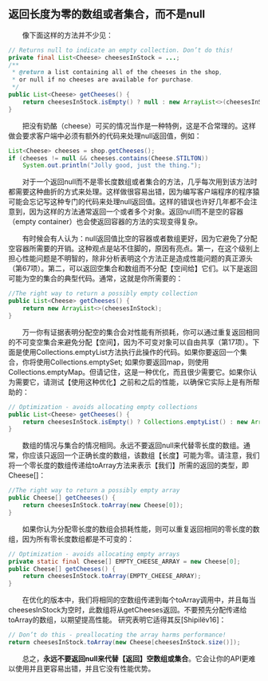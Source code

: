 ## 返回长度为零的数组或者集合，而不是null

&emsp;&emsp;像下面这样的方法并不少见：

```java
// Returns null to indicate an empty collection. Don’t do this!
private final List<Cheese> cheesesInStock = ...;
/**
 * @return a list containing all of the cheeses in the shop,
 * or null if no cheeses are available for purchase.
 */
public List<Cheese> getCheeses() {
    return cheesesInStock.isEmpty() ? null : new ArrayList<>(cheesesInStock);
}
```

&emsp;&emsp;把没有奶酪（cheese）可买的情况当作是一种特例，这是不合常理的。这样做会要求客户端中必须有额外的代码来处理null返回值，例如：

```java
List<Cheese> cheeses = shop.getCheeses();
if (cheeses != null && cheeses.contains(Cheese.STILTON))
    System.out.println("Jolly good, just the thing.");
```

&emsp;&emsp;对于一个返回null而不是零长度数组或者集合的方法，几乎每次用到该方法时都需要这种曲折的方式来处理。这样做很容易出错，因为编写客户端程序的程序猿可能会忘记写这种专门的代码来处理null返回值。这样的错误也许好几年都不会注意到，因为这样的方法通常返回一个或者多个对象。返回null而不是空的容器（empty container）也会使返回容器的方法的实现变得复杂。

&emsp;&emsp;有时候会有人认为：null返回值比空的容器或者数组更好，因为它避免了分配空容器所需要的开销。这种观点是站不住脚的，原因有亮点。第一，在这个级别上担心性能问题是不明智的，除非分析表明这个方法正是造成性能问题的真正源头（第67项）。第二，可以返回空集合和数组而不分配【空间给】它们。以下是返回可能为空的集合的典型代码。通常，这就是你所需要的：

```java
//The right way to return a possibly empty collection
public List<Cheese> getCheeses() {
    return new ArrayList<>(cheesesInStock);
}
```

&emsp;&emsp;万一你有证据表明分配空的集合会对性能有所损耗，你可以通过重复返回相同的不可变空集合来避免分配【空间】，因为不可变对象可以自由共享（第17项）。下面是使用Collections.emptyList方法执行此操作的代码。如果你要返回一个集合，你将使用Collections.emptySet; 如果你要返回map，则使用Collections.emptyMap。但请记住，这是一种优化，而且很少需要它。如果你认为需要它，请测试【使用这种优化】之前和之后的性能，以确保它实际上是有所帮助的：

```java
// Optimization - avoids allocating empty collections
public List<Cheese> getCheeses() {
    return cheesesInStock.isEmpty() ? Collections.emptyList() : new ArrayList<>(cheesesInStock);
}
```

&emsp;&emsp;数组的情况与集合的情况相同。永远不要返回null来代替零长度的数组。通常，你应该只返回一个正确长度的数组，该数组【长度】可能为零。请注意，我们将一个零长度的数组传递给toArray方法来表示【我们】所需的返回的类型，即Cheese[]：

```java
//The right way to return a possibly empty array
public Cheese[] getCheeses() {
    return cheesesInStock.toArray(new Cheese[0]);
}
```

&emsp;&emsp;如果你认为分配零长度的数组会损耗性能，则可以重复返回相同的零长度的数组，因为所有零长度数组都是不可变的：

```java
// Optimization - avoids allocating empty arrays
private static final Cheese[] EMPTY_CHEESE_ARRAY = new Cheese[0];
public Cheese[] getCheeses() {
    return cheesesInStock.toArray(EMPTY_CHEESE_ARRAY);
}
```

&emsp;&emsp;在优化的版本中，我们将相同的空数组传递到每个toArray调用中，并且每当cheesesInStock为空时，此数组将从getCheeses返回。不要预先分配传递给toArray的数组，以期望提高性能。 研究表明它适得其反\[Shipilëv16\]：

```java
// Don’t do this - preallocating the array harms performance!
return cheesesInStock.toArray(new Cheese[cheesesInStock.size()]);
```

&emsp;&emsp;总之，**永远不要返回null来代替【返回】空数组或集合**。它会让你的API更难以使用并且更容易出错，并且它没有性能优势。